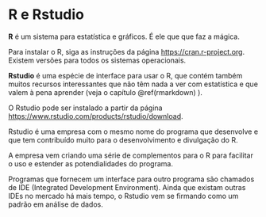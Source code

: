 # R e Rstudio

**R** é um sistema para estatística e gráficos. É ele que que faz a mágica.

Para instalar o R, siga as instruções da página https://cran.r-project.org. Existem versões para todos os sistemas operacionais.

**Rstudio** é uma espécie de interface para usar o R, que contém também muitos recursos interessantes que não têm nada a ver com estatística e que valem à pena aprender (veja o capítulo \@ref(rmarkdown)
).

O Rstudio pode ser instalado a partir da página https://www.rstudio.com/products/rstudio/download. 

Rstudio é uma empresa com o mesmo nome do programa que desenvolve e que tem contribuído muito para o desenvolvimento e divulgação do R.

A empresa vem criando uma série de complementos para o R para facilitar o uso e estender as potendialidades do programa. 

Programas que fornecem um interface para outro programa são chamados de IDE (Integrated Development Environment). Ainda que existam outras IDEs no mercado há mais tempo, o Rstudio vem se firmando como um padrão em análise de dados.

